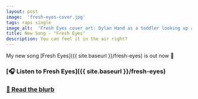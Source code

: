 ```yaml
---
layout: post
image:  'fresh-eyes-cover.jpg'
tags: raps single
image_alt:  'Fresh Eyes cover art: Dylan Hand as a toddler looking up and to the right with his hand outstretched, wearing a pink turtleneck, overalls, orange and yellow beads, and plenty of food on his face.'
title: New Song - "Fresh Eyes"
description: You can feel it in the air right?
---
```


My new song [Fresh Eyes]({{ site.baseurl }}/fresh-eyes) is out now 👀

### [🎧 Listen to Fresh Eyes]({{ site.baseurl }}/fresh-eyes)

<!-- ### [🎥  Watch the reel on Instagram](https://www.instagram.com/reel/CyVzR-9q7in/) -->
<!---->
### [📄  Read the blurb](https://dylanhand.substack.com/p/new-song-fresh-eyes)
